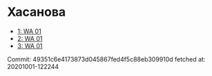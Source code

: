 # Хасанова
- [1: WA 01](1.md)
- [2: WA 01](2.md)
- [3: WA 01](3.md)

Commit: 49351c6e4173873d045867fed4f5c88eb309910d
 fetched at: 20201001-122244
